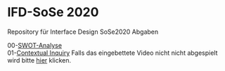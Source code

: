 # IFD-SoSe 2020

Repository für Interface Design SoSe2020 Abgaben

00-[SWOT-Analyse](https://webuser.hs-furtwangen.de/~raschpic/IFD/SWOT-IFD-01.png)<br>
01-[Contextual Inquiry](https://webuser.hs-furtwangen.de/~raschpic/IFD/01/Contextual%20Inquiry.pdf) Falls das eingebettete Video nicht nicht abgespielt wird bitte [hier](https://webuser.hs-furtwangen.de/~raschpic/IFD/01/Ohne%20Titel.mov) klicken.
